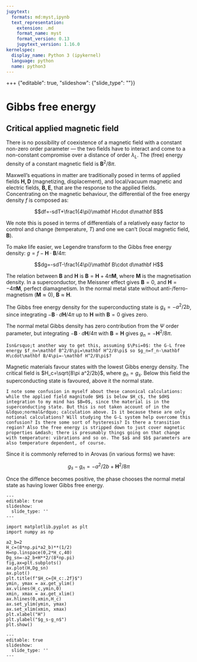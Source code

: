 ```yaml
---
jupytext:
  formats: md:myst,ipynb
  text_representation:
    extension: .md
    format_name: myst
    format_version: 0.13
    jupytext_version: 1.16.0
kernelspec:
  display_name: Python 3 (ipykernel)
  language: python
  name: python3
---
```


+++ {"editable": true, "slideshow": {"slide_type": ""}}

# Gibbs free energy

## Critical applied magnetic field

There is no possibility of coexistence of a magnetic field with a constant non-zero order parameter &mdash; the two fields have to interact and come to a non-constant compromise over a distance of order $\lambda_L$. The (free) energy density of a constant magnetic field is $\mathbf B^2/8\pi$.

Maxwell&rsquo;s equations in matter are traditionally posed in terms of applied fields $\mathbf{H,D}$ (magnetizing, displacement), and local/vacuum magnetic and  electric fields, $\mathbf{B,E}$, that are the response to the applied fields. Concentrating on the magnetic behaviour, the differential of the free energy density $f$ is composed as:

$$df=-sdT+\frac1{4\pi}\mathbf H\cdot d\mathbf B$$

We note this is posed in terms of differentials of a relatively easy factor to control and change (temperature, $T$) and one we can&rsquo;t (local magnetic field, $\mathbf B$).

To make life easier, we Legendre transform to the Gibbs free energy density: $g=f-\mathbf H\cdot \mathbf B/4\pi$:

$$dg=-sdT-\frac1{4\pi}\mathbf B\cdot d\mathbf H$$

The relation between $\mathbf B$ and $\mathbf H$ is $\mathbf B=\mathbf H+4\pi\mathbf M$, where $\mathbf M$ is the magnetisation density. In a superconductor, the Meissner effect gives $\mathbf B=0$, and $\mathbf H=-4\pi\mathbf M$, perfect diamagnetism. In the normal metal state without anti-/ferro-magnetism ($\mathbf M\approx0$), $\mathbf B\approx\mathbf H$.

The Gibbs free energy density for the superconducting state is $g_s=-a^2/2b$, since integrating $-\mathbf B\cdot d\mathbf H/4\pi$  up to $\mathbf H$ with $\mathbf B=0$ gives zero.

The normal metal Gibbs density has zero contribution from the $\Psi$ order parameter, but integrating $-\mathbf B\cdot d\mathbf H/4\pi$ with $\mathbf B=\mathbf H$ gives $g_n=-\mathbf H^2/8\pi$.

```{note}
Isn&rsquo;t another way to get this, assuming $\Psi=0$: the G-L free energy $f_n=\mathbf B^2/8\pi=\mathbf H^2/8\pi$ so $g_n=f_n-\mathbf H\cdot\mathbf B/4\pi=-\mathbf H^2/8\pi$?
```

Magnetic materials favour states with the lowest Gibbs energy density. The critical field is $H_c=\sqrt{8\pi a^2/2b}$, where $g_n=g_s$. Below this field the superconducting state is favoured, above it the normal state.

```{note}
I note some confusion in myself about these canonical calculations: while the applied field magnitude $H$ is below $H_c$, the $dH$ integration to my mind has $B=0$, since the material is in the superconducting state. But this is not taken account of in the &ldquo;normal&rdquo; calculation above. Is it because these are only notional calculations? Will studying the G-L system help overcome this confusion? Is there some sort of hysteresis? Is there a transition region? Also the free energy is stripped down to just cover magnetic properties &mdash; there is presumably things going on that change with temperature: vibrations and so on. The $a$ and $b$ parameters are also temperature dependent, of course.
```


Since it is commonly referred to in Arovas (in various forms) we have:

$$g_s-g_n=-a^2/2b+\mathbf H^2/8\pi$$

Once the diffence becomes positive, the phase chooses the normal metal state as having lower Gibbs free energy.

```{code-cell} ipython3
---
editable: true
slideshow:
  slide_type: ''
---

import matplotlib.pyplot as plt
import numpy as np

a2_b=2
H_c=(8*np.pi*a2_b)**(1/2)
H=np.linspace(0,2*H_c,40)
Dg_sn=-a2_b+H**2/(8*np.pi)
fig,ax=plt.subplots()
ax.plot(H,Dg_sn)
ax.plot()
plt.title(f"$H_c={H_c:.2f}$")
ymin, ymax = ax.get_ylim()
ax.vlines(H_c,ymin,0)
xmin, xmax = ax.get_xlim()
ax.hlines(0,xmin,H_c)
ax.set_ylim(ymin, ymax)
ax.set_xlim(xmin, xmax)
plt.xlabel("H")
plt.ylabel("$g_s-g_n$")
plt.show()
```

```{code-cell} ipython3
---
editable: true
slideshow:
  slide_type: ''
---

```
